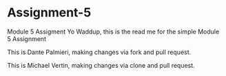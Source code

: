 # Assignment-5
Module 5 Assigment
Yo Waddup, this is the read me for the simple Module 5 Assignment

This is Dante Palmieri, making changes via fork and pull request.

This is Michael Vertin, making changes via clone and pull request. 
